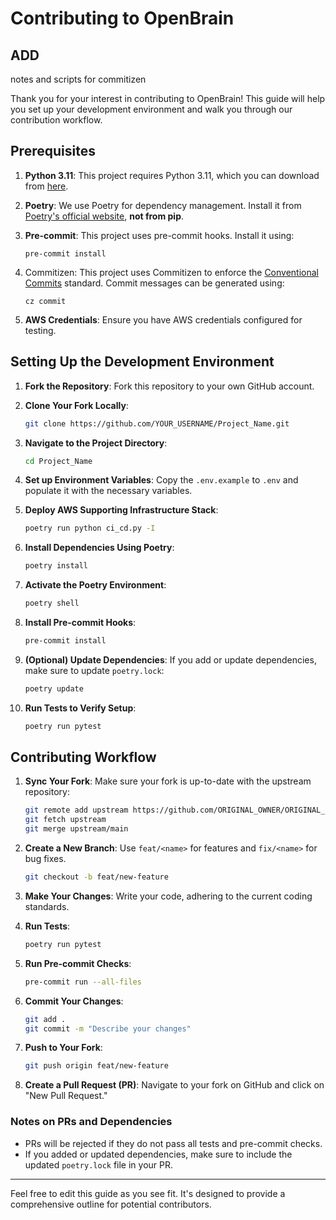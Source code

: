 # Contributing to OpenBrain

## ADD
notes and scripts for commitizen

Thank you for your interest in contributing to OpenBrain! This guide will help you set up your development environment and walk you through our contribution workflow.

## Prerequisites

1. **Python 3.11**: This project requires Python 3.11, which you can download from [here](https://www.python.org/downloads/).

2. **Poetry**: We use Poetry for dependency management. Install it from [Poetry's official website](https://python-poetry.org/docs/#installation), **not from pip**.

3. **Pre-commit**: This project uses pre-commit hooks. Install it using:
    ```
    pre-commit install
    ```

4. Commitizen: This project uses Commitizen to enforce the [Conventional Commits](https://www.conventionalcommits.org/en/v1.0.0/) standard. Commit messages can be generated using:
    ```
    cz commit
    ```

4. **AWS Credentials**: Ensure you have AWS credentials configured for testing.

## Setting Up the Development Environment

1. **Fork the Repository**: Fork this repository to your own GitHub account.

1. **Clone Your Fork Locally**:
    ```bash
    git clone https://github.com/YOUR_USERNAME/Project_Name.git
    ```

1. **Navigate to the Project Directory**:
    ```bash
    cd Project_Name
    ```

1. **Set up Environment Variables**: Copy the `.env.example` to `.env` and populate it with the necessary variables.

2. **Deploy AWS Supporting Infrastructure Stack**:
    ```bash
    poetry run python ci_cd.py -I
    ```

1. **Install Dependencies Using Poetry**:
    ```bash
    poetry install
    ```

1. **Activate the Poetry Environment**:
    ```bash
    poetry shell
    ```

1. **Install Pre-commit Hooks**:
    ```bash
    pre-commit install
    ```

1. **(Optional) Update Dependencies**: If you add or update dependencies, make sure to update `poetry.lock`:
    ```bash
    poetry update
    ```

1. **Run Tests to Verify Setup**:
    ```bash
    poetry run pytest
    ```

## Contributing Workflow

1. **Sync Your Fork**: Make sure your fork is up-to-date with the upstream repository:
    ```bash
    git remote add upstream https://github.com/ORIGINAL_OWNER/ORIGINAL_REPOSITORY.git
    git fetch upstream
    git merge upstream/main
    ```

2. **Create a New Branch**: Use `feat/<name>` for features and `fix/<name>` for bug fixes.
    ```bash
    git checkout -b feat/new-feature
    ```

3. **Make Your Changes**: Write your code, adhering to the current coding standards.

4. **Run Tests**:
    ```bash
    poetry run pytest
    ```

5. **Run Pre-commit Checks**:
    ```bash
    pre-commit run --all-files
    ```

6. **Commit Your Changes**:
    ```bash
    git add .
    git commit -m "Describe your changes"
    ```

7. **Push to Your Fork**:
    ```bash
    git push origin feat/new-feature
    ```

8. **Create a Pull Request (PR)**: Navigate to your fork on GitHub and click on "New Pull Request."

### Notes on PRs and Dependencies

- PRs will be rejected if they do not pass all tests and pre-commit checks.
- If you added or updated dependencies, make sure to include the updated `poetry.lock` file in your PR.

---

Feel free to edit this guide as you see fit. It's designed to provide a comprehensive outline for potential contributors.

